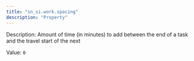 ```yaml
---
title: "sn_si.work.spacing"
description: "Property"
---
```


Description: Amount of time (in minutes) to add between the end of a task and the travel start of the next

Value: `0`